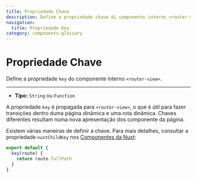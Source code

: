 ```yaml
---
title: Propriedade Chave
description: Define a propriedade chave di componente interno <router-view>.
navigation:
  title: Propriedade Key
category: components-glossary
---
```


# Propriedade Chave

Define a propriedade `key` do componente interno `<router-view>`.

---

- **Tipo:** `String` ou `Function`

A propriedade `key` é propagada para `<router-view>`, o que é útil para fazer transições dentro duma página dinâmica e uma rota dinâmica. Chaves diferentes resultam numa nova apresentação dos componente da página.

Existem várias maneiras de definir a chave. Para mais detalhes, consultar a propriedade `nuxtChildKey` nos [Componentes da Nuxt](/docs/features/nuxt-components):

```js
export default {
  key(route) {
    return route.fullPath
  }
}
```
